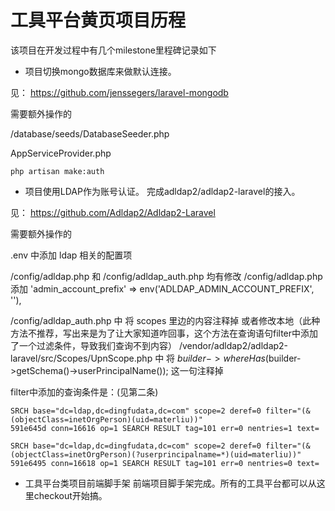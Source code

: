# 工具平台黄页项目历程

该项目在开发过程中有几个milestone里程碑记录如下

* 项目切换mongo数据库来做默认连接。   

见： https://github.com/jenssegers/laravel-mongodb

需要额外操作的

/database/seeds/DatabaseSeeder.php

AppServiceProvider.php

`php artisan make:auth`

* 项目使用LDAP作为账号认证。   完成adldap2/adldap2-laravel的接入。

见： https://github.com/Adldap2/Adldap2-Laravel

需要额外操作的

.env 中添加 ldap 相关的配置项

/config/adldap.php 和 /config/adldap_auth.php 均有修改
/config/adldap.php 添加  'admin_account_prefix' => env('ADLDAP_ADMIN_ACCOUNT_PREFIX', ''),

/config/adldap_auth.php 中 将 scopes 里边的内容注释掉 或者修改本地（此种方法不推荐，写出来是为了让大家知道咋回事，这个方法在查询语句filter中添加了一个过滤条件，导致我们查询不到内容）
/vendor/adldap2/adldap2-laravel/src/Scopes/UpnScope.php 中 将 $builder->whereHas($builder->getSchema()->userPrincipalName());  这一句注释掉

filter中添加的查询条件是：(见第二条)

```
SRCH base="dc=ldap,dc=dingfudata,dc=com" scope=2 deref=0 filter="(&(objectClass=inetOrgPerson)(uid=materliu))"
591e645d conn=16616 op=1 SEARCH RESULT tag=101 err=0 nentries=1 text=

SRCH base="dc=ldap,dc=dingfudata,dc=com" scope=2 deref=0 filter="(&(objectClass=inetOrgPerson)(?userprincipalname=*)(uid=materliu))"
591e6495 conn=16618 op=1 SEARCH RESULT tag=101 err=0 nentries=0 text=

```

* 工具平台类项目前端脚手架     前端项目脚手架完成。所有的工具平台都可以从这里checkout开始搞。

